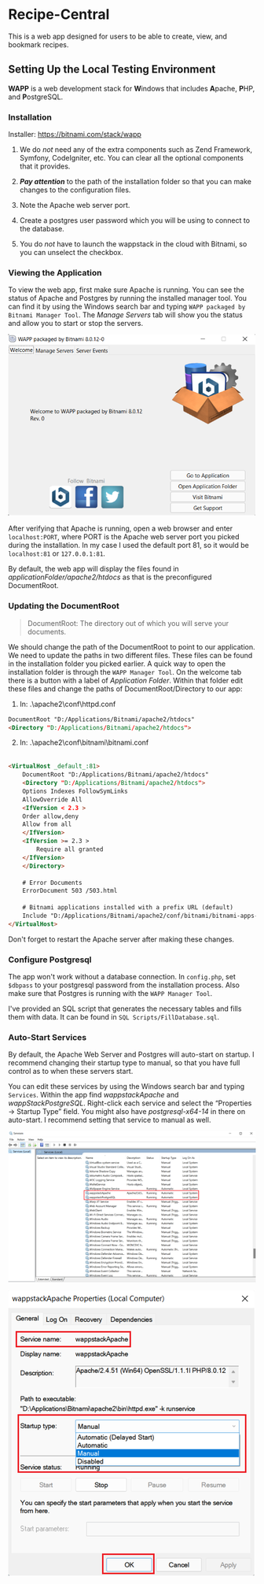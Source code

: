 # Recipe-Central
This is a web app designed for users to be able to create, view, and bookmark recipes.

## Setting Up the Local Testing Environment
**WAPP** is a web development stack for **W**indows that includes **A**pache, **P**HP, and **P**ostgreSQL.

### Installation
Installer: https://bitnami.com/stack/wapp

1. We do _not_ need any of the extra components such as Zend Framework, Symfony, CodeIgniter, etc.
You can clear all the optional components that it provides.


2. _**Pay attention**_ to the path of the installation folder so that you can make 
changes to the configuration files.


3. Note the Apache web server port.


4. Create a postgres user password which you will be using to connect to the database.


5. You do _not_ have to launch the wappstack in the cloud with Bitnami, so you can unselect the checkbox.


### Viewing the Application
To view the web app, first make sure Apache is running. You can see the status of Apache and Postgres
by running the installed manager tool. You can find it by using the Windows search bar and typing 
`WAPP packaged by Bitnami Manager Tool`. The _Manage Servers_ tab will show you the status 
and allow you to start or stop the servers.

![WAPP App Preview](img/docs/wapp.png)

After verifying that Apache is running, open a web browser and enter `localhost:PORT`, where PORT is the 
Apache web server port you picked during the installation. In my case I used the default
port 81, so it would be `localhost:81` or `127.0.0.1:81`.

By default, the web app will display the files found in *applicationFolder/apache2/htdocs* as that is the 
preconfigured DocumentRoot.


### Updating the DocumentRoot
>DocumentRoot: The directory out of which you will serve your documents.

We should change the path of the DocumentRoot to point to our application. We need to update the paths in two
different files. These files can be found in the installation folder you picked earlier. A quick way to open the
installation folder is through the `WAPP Manager Tool`. On the welcome tab there is a button with a label of 
*Application Folder*. Within that folder edit these files and change the paths of DocumentRoot/Directory to our app:

1. In: .\apache2\conf\httpd.conf
```html
DocumentRoot "D:/Applications/Bitnami/apache2/htdocs"
<Directory "D:/Applications/Bitnami/apache2/htdocs">
```

2. In: .\apache2\conf\bitnami\bitnami.conf
```html

<VirtualHost _default_:81>
    DocumentRoot "D:/Applications/Bitnami/apache2/htdocs"
    <Directory "D:/Applications/Bitnami/apache2/htdocs">
    Options Indexes FollowSymLinks
    AllowOverride All
    <IfVersion < 2.3 >
    Order allow,deny
    Allow from all
    </IfVersion>
    <IfVersion >= 2.3 >
        Require all granted
    </IfVersion>
    </Directory>

    # Error Documents
    ErrorDocument 503 /503.html

    # Bitnami applications installed with a prefix URL (default)
    Include "D:/Applications/Bitnami/apache2/conf/bitnami/bitnami-apps-prefix.conf"
</VirtualHost>
```

Don't forget to restart the Apache server after making these changes.

### Configure Postgresql
The app won't work without a database connection. In `config.php`, set `$dbpass` to your postgresql password
from the installation process. Also make sure that Postgres is running with the `WAPP Manager Tool`.

I've provided an SQL script that generates the necessary tables and fills them with data. 
It can be found in `SQL Scripts/FillDatabase.sql`.


### Auto-Start Services
By default, the Apache Web Server and Postgres will auto-start on startup. 
I recommend changing their startup type to manual, so that you have full control as to when these servers start.

You can edit these services by using the Windows search bar and typing `Services`. 
Within the app find _wappstackApache_ and _wappStackPostgreSQL_. Right-click each service and select 
the “Properties -> Startup Type” field. You might also have _postgresql-x64-14_ in there on auto-start. I recommend
setting that service to manual as well.

![WAPP App Preview](img/docs/services.png)

![WAPP App Preview](img/docs/startup.png)
